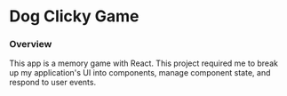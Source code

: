 # Dog Clicky Game

### Overview

This app is a memory game with React. This project required me to break up my application's UI into components, manage component state, and respond to user events.




